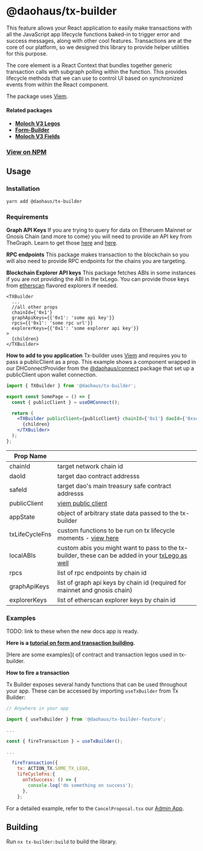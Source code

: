 # @daohaus/tx-builder

This feature allows your React application to easily make transactions with all the JavaScript app lifecycle functions baked-in to trigger error and success messages, along with other cool features. Transactions are at the core of our platform, so we designed this library to provide helper utilities for this purpose.

The core element is a React Context that bundles together generic transaction calls with subgraph polling within the function. This provides lifecycle methods that we can use to control UI based on synchronized events from within the React component.

The package uses [Viem](https://viem.sh/).

#### Related packages

- [**Moloch V3 Legos**](https://github.com/HausDAO/monorepo/tree/develop/libs/moloch-v3-legos)
- [**Form-Builder**](https://github.com/HausDAO/monorepo/tree/develop/libs/form-builder)
- [**Moloch V3 Fields**](https://github.com/HausDAO/monorepo/tree/develop/libs/moloch-v3-fields)

### [View on NPM](https://www.npmjs.com/package/@daohaus/tx-builder)

## Usage

### Installation

```bash
yarn add @daohaus/tx-builder
```

### Requirements

**Graph API Keys**
If you are trying to query for data on Etheruem Mainnet or Gnosis Chain (and more to come) you will need to provide an API key from TheGraph. Learn to get those [here](https://thegraph.com/docs/en/querying/managing-api-keys/) and [here](https://thegraph.com/studio/apikeys/).

**RPC endpoints**
This package makes transaction to the blockchain so you will also need to provide RPC endpoints for the chains you are targeting.

**Blockchain Explorer API keys**
This package fetches ABIs in some instances if you are not providing the ABI in the txLego. You can provide those keys from [etherscan](https://docs.etherscan.io/) flavored explorers if needed.

```jsx!
<TXBuilder
  ...
  //all other props
  chainId={'0x1'}
  graphApiKeys={{'0x1': 'some api key'}}
  rpcs={{'0x1': 'some rpc url'}}
  explorerKeys={{'0x1': 'some explorer api key'}}
>
  {children}
</TXBuilder>
```

**How to add to you application**
Tx-builder uses [Viem](https://viem.sh/) and requires you to pass a publicClient as a prop. This example shows a component wrapped in our DHConnectProvider from the [@daohaus/connect](https://github.com/HausDAO/monorepo/tree/develop/libs/connect) package that set up a publicClient upon wallet connection.

```jsx
import { TXBuilder } from '@daohaus/tx-builder';

export const SomePage = () => {
  const { publicClient } = useDHConnect();

  return (
    <TXBuilder publicClient={publicClient} chainId={'0x1'} daoId={'0xsomedaoaddress'} safeId={'0x0somedaosafeaddress'}>
      {children}
    </TXBuilder>
  );
};
```

| Prop Name      |                                                                                                                                                                                                  |
| -------------- | ------------------------------------------------------------------------------------------------------------------------------------------------------------------------------------------------ |
| chainId        | target network chain id                                                                                                                                                                          |
| daoId          | target dao contract addresss                                                                                                                                                                     |
| safeId         | target dao's main treasury safe contract addresss                                                                                                                                                |
| publicClient   | [viem public client](https://viem.sh/docs/clients/public.html)                                                                                                                                   |
| appState       | object of arbitrary state data passed to the tx-builder                                                                                                                                          |
| txLifeCycleFns | custom functions to be run on tx lifecycle moments - [view here](https://github.com/HausDAO/monorepo/blob/develop/libs/tx-builder/src/utils/lifeCycleFns.ts)                                     |
| localABIs      | custom abis you might want to pass to the tx-builder, these can be added in your [txLego as well](https://hackmd.io/@bootleggers/Skfd50_w3/https%3A%2F%2Fhackmd.io%2F%40bootleggers%2FHJRr1xFv3) |
| rpcs           | list of rpc endpoints by chain id                                                                                                                                                                |
| graphApiKeys   | list of graph api keys by chain id (required for mainnet and gnosis chain)                                                                                                                       |
| explorerKeys   | list of etherscan explorer keys by chain id                                                                                                                                                      |

### Examples

TODO: link to these when the new docs app is ready.

**Here is a [tutorial on form and transaction building]().**

[Here are some examples]( of contract and transaction legos used in tx-builder.

**How to fire a transaction**

Tx Builder exposes several handy functions that can be used throughout your app. These can be accessed by importing `useTxBuilder` from Tx Builder:

```jsx
// Anywhere in your app

import { useTxBuilder } from '@daohaus/tx-builder-feature';

...

const { fireTransaction } = useTxBuilder();

...

  fireTransaction({
    tx: ACTION_TX.SOME_TX_LEGO,
    lifeCycleFns:{
      onTxSuccess: () => {
        console.log('do something on success');
      },
    };

```

For a detailed example, refer to the `CancelProposal.tsx` our [Admin App](https://github.com/HausDAO/monorepo/blob/develop/apps/admin/src/components/CancelProposal.tsx).

## Building

Run `nx tx-builder:build` to build the library.
